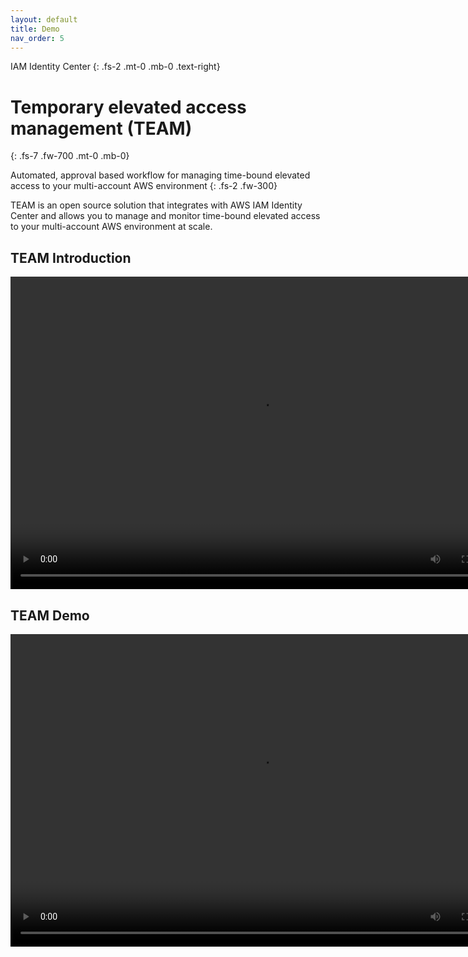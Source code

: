 ```yaml
---
layout: default
title: Demo
nav_order: 5
---
```


IAM Identity Center
{: .fs-2 .mt-0 .mb-0 .text-right}
# Temporary elevated access management (TEAM)
{: .fs-7 .fw-700 .mt-0 .mb-0}

Automated, approval based workflow for managing time-bound elevated access to your multi-account AWS environment
{: .fs-2 .fw-300}

TEAM is an open source solution that integrates with AWS IAM Identity Center and allows you to manage and monitor time-bound elevated access to your multi-account AWS environment at scale.

## TEAM Introduction

<video width="800" height="500" frameborder="0" allowfullscreen controls>
<source src="https://d3f99z5n3ls8r1.cloudfront.net/videos/demo/team-demo-varvara.mov" type="video/mp4">
</video>


## TEAM Demo

<video width="800" height="500" frameborder="0" allowfullscreen controls>
<source src="https://d3f99z5n3ls8r1.cloudfront.net/videos/demo/team-demo-taiwo.mov" type="video/mp4">
</video>
